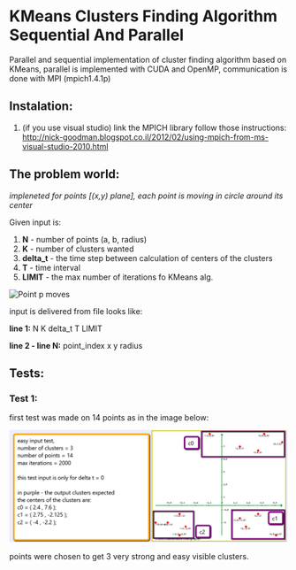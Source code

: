 # KMeans Clusters Finding Algorithm Sequential And Parallel

Parallel and sequential implementation of cluster finding algorithm based on KMeans, parallel is implemented with CUDA and OpenMP, communication is done with MPI (mpich1.4.1p)

## Instalation:
1. (if you use visual studio) link the MPICH library follow those instructions: http://nick-goodman.blogspot.co.il/2012/02/using-mpich-from-ms-visual-studio-2010.html

## The problem world:

*impleneted for points [(x,y) plane], each point is moving in circle around its center*

Given input is:

1. **N** - number of points (a, b, radius)
2. **K** - number of clusters wanted
2. **delta_t** - the time step between calculation of centers of the clusters
3. **T** - time interval
4. **LIMIT** - the max number of iterations fo KMeans alg.

![Point p moves](https://s18.postimg.org/jdsa8btah/2016_10_19_1119.png)

input is delivered from file looks like:

**line 1:** N K delta_t T LIMIT

**line 2 - line N:** point_index x y radius

## Tests:
### Test 1:
first test was made on 14 points as in the image below:

![Point p moves](https://raw.githubusercontent.com/dimagimburg/KMeansAlgorithmSequentialAndParallel/master/input_test_1.png)

points were chosen to get 3 very strong and easy visible clusters.
